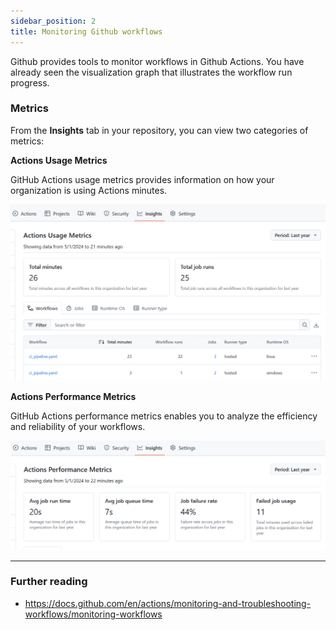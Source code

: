 ```yaml
---
sidebar_position: 2
title: Monitoring Github workflows
---
```


Github provides tools to monitor workflows in Github Actions. You have already seen the visualization graph that illustrates the workflow run progress. 

### Metrics

From the **Insights** tab in your repository, you can view two categories of metrics:

**Actions Usage Metrics** 

GitHub Actions usage metrics provides information on how your organization is using Actions minutes.

![Github actions usage metrics](img/usage_metrics.png)

**Actions Performance Metrics** 

GitHub Actions performance metrics enables you to analyze the efficiency and reliability of your workflows.

![Github actions usage metrics](img/performance_metrics.png)

---
### Further reading
- https://docs.github.com/en/actions/monitoring-and-troubleshooting-workflows/monitoring-workflows
